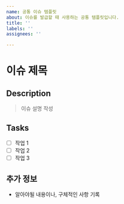 ```yaml
---
name: 공통 이슈 템플릿
about: 이슈를 발급할 때 사용하는 공통 템플릿입니다.
title: ''
labels: ''
assignees: ''

---
```


# 이슈 제목

## Description
> 이슈 설명 작성

## Tasks
- [ ] 작업 1
- [ ] 작업 2
- [ ] 작업 3

## 추가 정보
- 알아야될 내용이나, 구체적인 사항 기록
